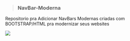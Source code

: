 > <h3>NavBar-Moderna</h3>
Repositorio pra Adicionar NavBars Modernas criadas com BOOTSTRAP/HTML pra modernizar seus websites

<img src='imagens de exemplo/#1-navbar-exemplo.PNG'>

